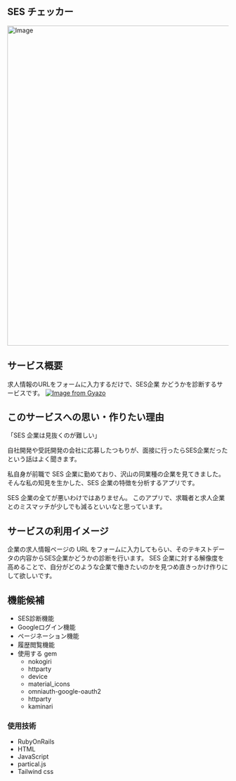 ## SES チェッカー
<img width="1245" height="727" alt="Image" src="https://github.com/user-attachments/assets/1ae8e4a1-a31b-4a4d-acf4-276a942cff77" />


## サービス概要
求人情報のURLをフォームに入力するだけで、SES企業 かどうかを診断するサービスです。
[![Image from Gyazo](https://i.gyazo.com/14695a90cf194b641677ea7aae7b83f6.gif)](https://gyazo.com/14695a90cf194b641677ea7aae7b83f6)

## このサービスへの思い・作りたい理由
「SES 企業は見抜くのが難しい」

自社開発や受託開発の会社に応募したつもりが、面接に行ったらSES企業だったという話はよく聞きます。

私自身が前職で SES 企業に勤めており、沢山の同業種の企業を見てきました。そんな私の知見を生かした、SES 企業の特徴を分析するアプリです。

SES 企業の全てが悪いわけではありません。
このアプリで、求職者と求人企業とのミスマッチが少しでも減るといいなと思っています。

## サービスの利用イメージ
企業の求人情報ページの URL をフォームに入力してもらい、そのテキストデータの内容からSES企業かどうかの診断を行います。
SES 企業に対する解像度を高めることで、自分がどのような企業で働きたいのかを見つめ直きっかけ作りにして欲しいです。

## 機能候補
- SES診断機能
- Googleログイン機能
- ページネーション機能
- 履歴閲覧機能
- 使用する gem
  - nokogiri
  - httparty
  - device
  - material_icons
  - omniauth-google-oauth2
  - httparty
  - kaminari

### 使用技術
- RubyOnRails
- HTML
- JavaScript
 - partical.js
- Tailwind css
